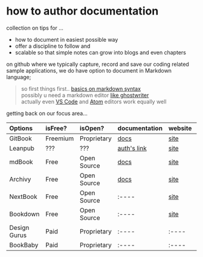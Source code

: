 # how to author documentation
collection on tips for ...
* how to document in easiest possible way 
* offer a discipline to follow and 
* scalable so that simple notes can grow into blogs and even chapters

on github where we typically capture, record and save our coding related sample applications, we do have option to document in Markdown language; 

> so first things first.. [basics on markdown syntax](https://github.com/adam-p/markdown-here/wiki/Markdown-Cheatsheet)
> <br/> possibly u need a markdown editor [like ghostwriter](https://wereturtle.github.io/ghostwriter/)
> <br/> actually even [VS Code](https://code.visualstudio.com/) and [Atom](https://atom.io/) editors work equally well


getting back on our focus area...

| Options | isFree? | isOpen? | documentation | website | comments |
|:---- |:---- |:---- |:---- |:---- |:---- |
| GitBook |Freemium |Proprietary |[docs](https://docs.gitbook.com/) |[site](https://www.gitbook.com/) |tbd |
| Leanpub |??? |??? |[auth's link](https://leanpub.com/authors) |[site](https://leanpub.com/) |tbd |
| mdBook |Free |Open Source |[docs](https://docs.rs/mdbook/latest/mdbook/) |[site](https://rust-lang.github.io/mdBook/) |tbd |
| Archivy |Free |Open Source |[docs](https://archivy.github.io/) |[site](https://github.com/archivy/) |tbd |
| NextBook |Free |Open Source |:---- |[site](https://nextbook.io/) |tbd |
| Bookdown |Free |Open Source |:---- |[site](https://bookdown.org/) |tbd |
| Design Gurus |Paid |Proprietary |:---- |:---- |tbd |
| BookBaby |Paid |Proprietary |:---- |:---- |tbd |